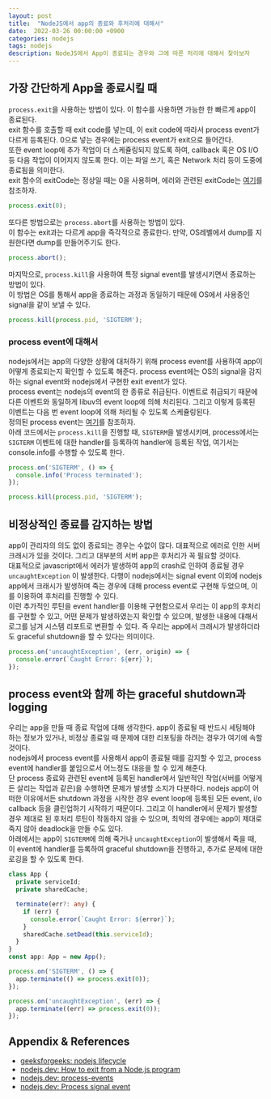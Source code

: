 ```yaml
---
layout: post
title:  "NodeJS에서 app의 종료와 후처리에 대해서"
date:  2022-03-26 00:00:00 +0900
categories: nodejs
tags: nodejs
description: NodeJS에서 App이 종료되는 경우와 그에 따른 처리에 대해서 찾아보자
---
```


## 가장 간단하게 App을 종료시킬 때

`process.exit`을 사용하는 방법이 있다. 이 함수를 사용하면 가능한 한 빠르게 app이 종료된다.  
exit 함수를 호출할 때 exit code를 넣는데, 이 exit code에 따라서 process event가 다르게 등록된다. 0으로 넣는 경우에는 process event가 exit으로 들어간다.  
또한 event loop에 추가 작업이 더 스케쥴링되지 않도록 하여, callback 혹은 OS I/O 등 다음 작업이 이어지지 않도록 한다. 이는 파일 쓰기, 혹은 Network 처리 등이 도중에 종료됨을 의미한다.  
exit 함수의 exitCode는 정상일 때는 0을 사용하며, 에러와 관련된 exitCode는 [여기](https://nodejs.org/api/process.html#exit-codes)를 참조하자.

```ts
process.exit(0);
```

또다른 방법으로는 `process.abort`를 사용하는 방법이 있다.  
이 함수는 exit과는 다르게 app을 즉각적으로 종료한다. 만약, OS레벨에서 dump를 지원한다면 dump를 만들어주기도 한다.

```ts
process.abort();
```

마지막으로, `process.kill`을 사용하여 특정 signal event를 발생시키면서 종료하는 방법이 있다.  
이 방법은 OS를 통해서 app을 종료하는 과정과 동일하기 때문에 OS에서 사용중인 signal을 같이 보낼 수 있다.

```ts
process.kill(process.pid, 'SIGTERM');
```

### process event에 대해서

nodejs에서는 app의 다양한 상황에 대처하기 위해 process event를 사용하여 app이 어떻게 종료되는지 확인할 수 있도록 해준다. process event에는 OS의 signal을 감지하는 signal event와 nodejs에서 구현한 exit event가 있다.  
process event는 nodejs의 event의 한 종류로 취급된다. 이벤트로 취급되기 때문에 다른 이벤트와 동일하게 libuv의 event loop에 의해 처리된다. 그리고 이렇게 등록된 이벤트는 다음 번 event loop에 의해 처리될 수 있도록 스케쥴링된다.  
정의된 process event는 [여기](https://nodejs.org/api/process.html#process-events)를 참조하자.  
아래 코드에서는 `process.kill`을 진행할 때, `SIGTERM`을 발생시키며, process에서는 `SIGTERM` 이벤트에 대한 handler를 등록하여 handler에 등록된 작업, 여기서는 console.info를 수행할 수 있도록 한다.

```ts
process.on('SIGTERM', () => {
  console.info('Process terminated');
});

process.kill(process.pid, 'SIGTERM');
```

## 비정상적인 종료를 감지하는 방법

app이 관리자의 의도 없이 종료되는 경우는 수없이 많다. 대표적으로 에러로 인한 서버 크래시가 있을 것이다. 그리고 대부분의 서버 app은 후처리가 꼭 필요할 것이다.  
대표적으로 javascript에서 에러가 발생하여 app의 crash로 인하여 종료될 경우 `uncaughtException` 이 발생한다. 다행이 nodejs에서는 signal event 이외에 nodejs app에서 크래시가 발생하며 죽는 경우에 대해 process event로 구현해 두었으며, 이를 이용하여 후처리를 진행할 수 있다.  
이런 추가적인 루틴을 event handler를 이용해 구현함으로서 우리는 이 app의 후처리를 구현할 수 있고, 어떤 문제가 발생하였는지 확인할 수 있으며, 발생한 내용에 대해서 로그를 남겨 시스템 리포트로 변환할 수 있다. 즉 우리는 app에서 크래시가 발생하더라도 graceful shutdown을 할 수 있다는 의미이다.

```ts
process.on('uncaughtException', (err, origin) => {
  console.error(`Caught Error: ${err}`);
});
```

## process event와 함께 하는 graceful shutdown과 logging

우리는 app을 만들 때 종료 작업에 대해 생각한다. app이 종료될 때 반드시 세팅해야 하는 정보가 있거나, 비정상 종료일 때 문제에 대한 리포팅을 하려는 경우가 여기에 속할 것이다.  
nodejs에서 process event를 사용해서 app이 종료될 때를 감지할 수 있고, process event에 handler를 붙임으로서 어느정도 대응을 할 수 있게 해준다.  
단 process 종료와 관련된 event에 등록된 handler에서 일반적인 작업(서버를 어떻게든 살리는 작업과 같은)을 수행하면 문제가 발생할 소지가 다분하다. nodejs app이 어떠한 이유에서든 shutdown 과정을 시작한 경우 event loop에 등록된 모든 event, i/o callback 등을 클린업하기 시작하기 때문이다. 그리고 이 handler에서 문제가 발생할 경우 제대로 된 후처리 루틴이 작동하지 않을 수 있으며, 최악의 경우에는 app이 제대로 죽지 않아 deadlock을 만들 수도 있다.  
아래에서는 app이 `SIGTERM`에 의해 죽거나 `uncaughtException`이 발생해서 죽을 때, 이 event에 handler를 등록하여 graceful shutdown을 진행하고, 추가로 문제에 대한 로깅을 할 수 있도록 한다.  

```ts
class App {
  private serviceId;
  private sharedCache;

  terminate(err?: any) {
    if (err) {
      console.error(`Caught Error: ${error}`);
    }
    sharedCache.setDead(this.serviceId);
  }
}
const app: App = new App();

process.on('SIGTERM', () => {
  app.terminate(() => process.exit(0));
});

process.on('uncaughtException', (err) => {
  app.terminate((err) => process.exit(0));
});
```

## Appendix & References

- [geeksforgeeks: nodejs lifecycle](https://www.geeksforgeeks.org/nodejs-program-lifecycle/)
- [nodejs.dev: How to exit from a Node.js program](https://nodejs.dev/learn/how-to-exit-from-a-nodejs-program)
- [nodejs.dev: process-events](https://nodejs.org/api/process.html#process-events)
- [nodejs.dev: Process signal event](https://nodejs.org/api/process.html#signal-events)
